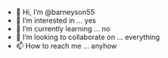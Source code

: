 - 👋 Hi, I’m @barneyson55
- 👀 I’m interested in ... yes
- 🌱 I’m currently learning ... no
- 💞️ I’m looking to collaborate on ... everything
- 📫 How to reach me ... anyhow

<!---
barneyson55/barneyson55 is a ✨ special ✨ repository because its `README.md` (this file) appears on your GitHub profile.
You can click the Preview link to take a look at your changes.
--->
